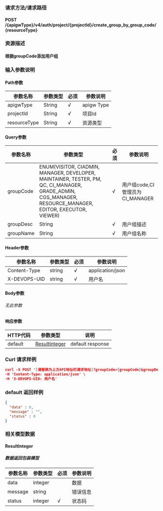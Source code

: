 ### 请求方法/请求路径
#### POST /{apigwType}/v4/auth/project/{projectId}/create_group_by_group_code/{resourceType}
### 资源描述
#### 根据groupCode添加用户组
### 输入参数说明
#### Path参数

| 参数名称         | 参数类型   | 必须  | 参数说明       |
| ------------ | ------ | --- | ---------- |
| apigwType    | String | √   | apigw Type |
| projectId    | String | √   | 项目Id       |
| resourceType | String | √   | 资源类型       |

#### Query参数

| 参数名称      | 参数类型                                                                                                                                                     | 必须  | 参数说明                     |
| --------- | -------------------------------------------------------------------------------------------------------------------------------------------------------- | --- | ------------------------ |
| groupCode | ENUM(VISITOR, CIADMIN, MANAGER, DEVELOPER, MAINTAINER, TESTER, PM, QC, CI_MANAGER, GRADE_ADMIN, CGS_MANAGER, RESOURCE_MANAGER, EDITOR, EXECUTOR, VIEWER) | √   | 用户组code,CI管理员为CI_MANAGER |
| groupDesc | String                                                                                                                                                   | √   | 用户组描述                    |
| groupName | String                                                                                                                                                   | √   | 用户组名称                    |

#### Header参数

| 参数名称         | 参数类型   | 必须  | 参数说明             |
| ------------ | ------ | --- | ---------------- |
| Content-Type | string | √   | application/json |
| X-DEVOPS-UID | string | √   | 用户名              |

#### Body参数
###### 无此参数
#### 响应参数

| HTTP代码  | 参数类型                            | 说明               |
| ------- | ------------------------------- | ---------------- |
| default | [ResultInteger](#ResultInteger) | default response |

### Curl 请求样例

```Json
curl -X POST '[请替换为上方API地址栏请求地址]?groupCode={groupCode}&groupDesc={groupDesc}&groupName={groupName}' \
-H 'Content-Type: application/json' \
-H 'X-DEVOPS-UID: 用户名' 
```

### default 返回样例

```Json
{
  "data" : 0,
  "message" : "",
  "status" : 0
}
```

### 相关模型数据
#### ResultInteger
##### 数据返回包装模型

| 参数名称    | 参数类型    | 必须  | 参数说明 |
| ------- | ------- | --- | ---- |
| data    | integer |     | 数据   |
| message | string  |     | 错误信息 |
| status  | integer | √   | 状态码  |

 
